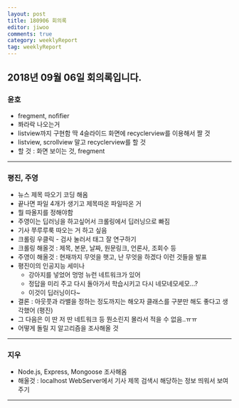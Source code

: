 ```yaml
---
layout: post
title: 180906 회의록
editor: jiwoo
comments: true
category: weeklyReport
tag: weeklyReport
---
```


## 2018년 09월 06일 회의록입니다.

### 윤호

* fregment, nofifier
* 쫘라락 나오는거
* listview까지 구현함 딱 4슬라이드 화면에 recyclerview를 이용해서 짤 것
* listview, scrollview 말고 recyclerview를 할 것
* 할 것 : 화면 보이는 것, fregment

***

### 평진, 주영

* 뉴스 제목 따오기 코딩 해옴
* 끝나면 파일 4개가 생기고 제목따온 파일따온 거
* 뭘 따올지를 정해야함
* 주영이는 딥러닝을 하고싶어서 크롤링에서 딥러닝으로 빠짐
* 기사 쭈루루룩 따오는 거 하고 싶음
* 크롤링 우클릭 - 검사 눌러서 태그 잘 연구하기
* 크롤링 해올것 : 제목, 본문, 날짜, 원문링크, 언론사, 조회수 등
* 주영이 해올것 : 현재까지 무엇을 햇고, 난 무엇을 하겠다 이런 것들을 발표
* 평진이의 인공지능 세미나
  * 강아지를 넣었어 멍멍 뉴런 네트워크가 있어
  * 정답을 미리 주고 다시 돌아가서 학습시키고 다시 네모네모세모...?
  * 이것이 딥러닝이다~
* 결론 : 아웃풋과 라밸을 정하는 정도까지는 해오자 클래스를 구분만 해도 좋다고 생각했어 (평진)
* 그 다음은 이 딴 저 딴 네트워크 등 뭔소린지 몰라서 적을 수 없음..ㅠㅠ
* 어떻게 돌릴 지 알고리즘을 조사해올 것

***

### 지우

* Node.js, Express, Mongoose 조사해옴
* 해올것 : localhost WebServer에서 기사 제목 검색시 해당하는 정보 띄워서 보여주기

***
